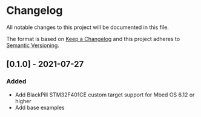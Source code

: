 # Changelog
All notable changes to this project will be documented in this file.

The format is based on [Keep a Changelog](https://keepachangelog.com/en/1.0.0/)
and this project adheres to [Semantic Versioning](https://semver.org/spec/v2.0.0.html).

## [0.1.0] - 2021-07-27

### Added

- Add BlackPill STM32F401CE custom target support for Mbed OS 6.12 or higher
- Add base examples
